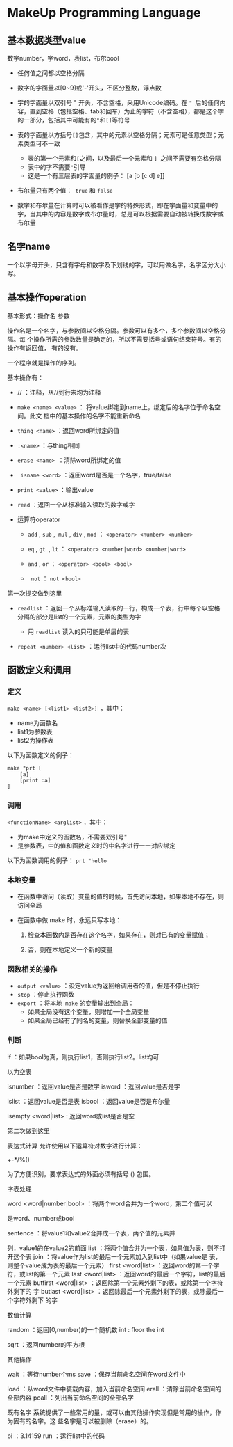 # MakeUp Programming Language

## 基本数据类型value

数字number，字word，表list，布尔bool

* 任何值之间都以空格分隔 
* 数字的字⾯量以[0~9]或'-'开头，不区分整数，浮点数 
* 字的字⾯量以双引号 " 开头，不含空格，采⽤Unicode编码。在 `" `后的任何内容，直到空格（包括空格、tab和回⻋）为⽌的字符（不含空格），都是这个字的⼀部分，包括其中可能有的`"`和`[]`等符号 
* 表的字⾯量以⽅括号` [] `包含，其中的元素以空格分隔；元素可是任意类型；元素类型可不⼀致
  * 表的第⼀个元素和` [ `之间，以及最后⼀个元素和 `] `之间不需要有空格分隔
  * 表中的字不需要` " `引导
  * 这是⼀个有三层表的字⾯量的例⼦： [a [b [c d] e]] 

* 布尔量只有两个值：` true` 和 `false`
* 数字和布尔量在计算时可以被看作是字的特殊形式，即在字⾯量和变量中的字，当其中的内容是数字或布尔量时，总是可以根据需要⾃动被转换成数字或布尔量

## 名字name

⼀个以字⺟开头，只含有字⺟和数字及下划线的字，可以⽤做名字，名字区分⼤⼩写。

## 基本操作operation

基本形式：操作名 参数

操作名是⼀个名字，与参数间以空格分隔。参数可以有多个，多个参数间以空格分隔。每 个操作所需的参数数量是确定的，所以不需要括号或语句结束符号。有的操作有返回值， 有的没有。

⼀个程序就是操作的序列。

基本操作有：

* // ：注释，从//到⾏末均为注释 

* `make <name> <value>` ： 将value绑定到name上，绑定后的名字位于命名空间。此⽂ 档中的基本操作的名字不能重新命名

* `thing <name>` ：返回word所绑定的值 

* `:<name>` ：与thing相同 

* `erase <name> `：清除word所绑定的值

* ` isname <word>` ：返回word是否是⼀个名字，true/false 

* `print <value>` ：输出value 

* `read` ：返回⼀个从标准输⼊读取的数字或字 

* 运算符operator 

  * `add` , `sub` ,` mul` , `div` , `mod` ： `<operator> <number> <number>`

  * `eq` , `gt `, `lt` ： `<operator> <number|word> <number|word> `
  * `and` , `or` ： `<operator> <bool> <bool>`
  * ` not` ： `not <bool>`

第⼀次提交做到这⾥



* `readlist` ：返回⼀个从标准输⼊读取的⼀⾏，构成⼀个表，⾏中每个以空格分隔的部分是list的⼀个元素，元素的类型为字
  * ⽤ `readlist` 读⼊的只可能是单层的表

* `repeat <number> <list>` ：运⾏list中的代码number次

## 函数定义和调⽤

### 定义

`make <name> [<list1> <list2>] `，其中：

* name为函数名 
* list1为参数表 
* list2为操作表

以下为函数定义的例⼦：

```
make "prt [
	[a]
	[print :a]
]
```

### 调⽤

`<functionName> <arglist>` ，其中：

* 为make中定义的函数名，不需要双引号" 
* 是参数表，中的值和函数定义时的中名字进⾏⼀⼀对应绑定

以下为函数调⽤的例⼦： `prt "hello`

### 本地变量

* 在函数中访问（读取）变量的值的时候，⾸先访问本地，如果本地不存在，则访问全局 

* 在函数中做 make 时，永远只写本地：

  1. 检查本函数内是否存在这个名字，如果存在，则对已有的变量赋值；

  2. 否，则在本地定义⼀个新的变量

### 函数相关的操作

* `output <value>` ：设定value为返回给调⽤者的值，但是不停⽌执⾏ 
* `stop` ：停⽌执⾏函数 
* `export` ：将本地` make` 的变量输出到全局：
  * 如果全局没有这个变量，则增加⼀个全局变量 
  * 如果全局已经有了同名的变量，则替换全部变量的值

### 判断

if <bool> <list1> <list2> ：如果bool为真，则执⾏list1，否则执⾏list2。list均可

以为空表

isnumber <value> ：返回value是否是数字 isword <value> ：返回value是否是字

islist <value> ：返回value是否是表 isbool <value> ：返回value是否是布尔量

isempty <word|list> : 返回word或list是否是空

第⼆次做到这⾥

表达式计算 允许使⽤以下运算符对数字进⾏计算：

+-*/%()

为了⽅便识别，要求表达式的外⾯必须有括号 () 包围。

字表处理

word <word> <word|number|bool> ：将两个word合并为⼀个word，第⼆个值可以

是word、number或bool

sentence <value1> <value2> ：将value1和value2合并成⼀个表，两个值的元素并

列，value1的在value2的前⾯ list <value1> <value2> ：将两个值合并为⼀个表，如果值为表，则不打开这个表 join <list> <value> ：将value作为list的最后⼀个元素加⼊到list中（如果value是 表，则整个value成为表的最后⼀个元素） first <word|list> ：返回word的第⼀个字符，或list的第⼀个元素 last <word|list> ：返回word的最后⼀个字符，list的最后⼀个元素 butfirst <word|list> ：返回除第⼀个元素外剩下的表，或除第⼀个字符外剩下的 字 butlast <word|list> ：返回除最后⼀个元素外剩下的表，或除最后⼀个字符外剩下 的字

数值计算

random <number> ：返回[0,number)的⼀个随机数 int <number> : ﬂoor the int

sqrt <number> ：返回number的平⽅根

其他操作

wait <number> ：等待number个ms save <word> ：保存当前命名空间在word⽂件中

load <word> ：从word⽂件中装载内容，加⼊当前命名空间 erall ：清除当前命名空间的全部内容 poall ：列出当前命名空间的全部名字

既有名字 系统提供了⼀些常⽤的量，或可以由其他操作实现但是常⽤的操作，作为固有的名字。这 些名字是可以被删除（erase）的。

pi ：3.14159 run <list> ：运⾏list中的代码